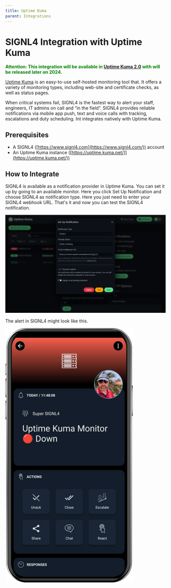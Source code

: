 ```yaml
---
title: Uptime Kuma
parent: Integrations
---
```


# SIGNL4 Integration with Uptime Kuma

<font color="green">**Attention: This integration will be available in [Uptime Kuma 2.0](https://github.com/louislam/uptime-kuma/issues/4500) with will be released later on 2024.**</font>

[Uptime Kuma](https://uptime.kuma.pet/) is an easy-to-use self-hosted monitoring tool that. It offers a variety of monitoring types, including web-site and certificate checks, as well as status pages.

When critical systems fail, SIGNL4 is the fastest way to alert your staff, engineers, IT admins on call and “in the field”. SIGNL4 provides reliable notifications via mobile app push, text and voice calls with tracking, escalations and duty scheduling. Int integrates natively with Uptime Kuma.

## Prerequisites

- A SIGNL4 ([https://www.signl4.com](https://www.signl4.com/)) account
- An Uptime Kuma instance ([https://uptime.kuma.pet/]](https://uptime.kuma.pet/))

## How to Integrate

SIGNL4 is available as a notification provider in Uptime Kuma. You can set it up by going to an available monitor. Here you click Set Up Notification and choose SIGNL4 as notification type. Here you just need to enter your SIGNL4 webhook URL. That's it and now you can test the SIGNL4 notification.

![SIGNL4 Notification Type](uptime-kuma-signl4.png)

The alert in SIGNL4 might look like this.

![SIGNL4 Alert](signl4-uptime-kuma.png)
